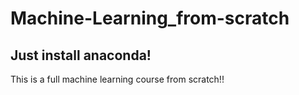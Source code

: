 # Machine-Learning_from-scratch
## Just install anaconda!
 This is a full machine learning course from scratch!!
